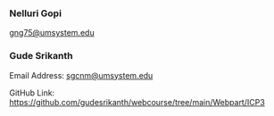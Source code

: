 ### Nelluri Gopi
gng75@umsystem.edu

### Gude Srikanth
Email Address: sgcnm@umsystem.edu

GitHub Link: https://github.com/gudesrikanth/webcourse/tree/main/Webpart/ICP3
